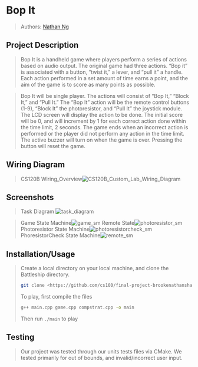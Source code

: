  > <!-- > As you complete each section you **must** remove the prompt text. Every *turnin* of this project includes points for formatting of this README so keep it clean and keep it up to date. 
 > Prompt text is any lines beginning with "\>"
 > Replace anything between \<...\> with your project specifics and remove angle brackets. For example, you need to name your project and replace the header right below this line with that title (no angle brackets). -->
 > 
# Bop It
 > <!--Your author list below should include links to all members GitHub (remove existing author).-->
 
 > Authors: [Nathan Ng](https://github.com/nathanng2001)
 
 > <!--You will be forming a group of **THREE** students and working on an interesting project. A list of proposed project ideas that have been successful in previous quarters is given in the project specifications link on iLearn. You can select an idea from the list, start thinking about the features you will implement, what design patterns can help you implement them, and why. If you want to propose your own original idea, you will have to contact an instructor to discuss the project and obtain written permission before you submit your project proposal. Your project needs to implement two design patterns.The project work should be divided almost equally among team members and each member is expected to work on at least one design pattern (more than one partner may work on a pattern) and some of its test cases. You can of course help each other, but it needs to be clear who will be responsible for which patterns and for which features.-->
 
 > <!-- ## Expectations
 > * Incorporate **at least two** distinct design patterns. You need to include at least *one* design pattern that we will teach this session:
 >   * Composite, Strategy, Abstract Factory, Visitor, or Decorator
 > * All design patterns need to be linked together (it can't be two distinct projects)
 > * Your project should be implemented in C++. If you wish to choose anoher programming language (e.g. Java, Python), please discuss with your lab TA to obtain permission.
 > * You can incorporate additional technologies/tools but they must be approved (in writing) by the instructor or the TA.
 > * Each member of the group **must** be committing code regularly and make sure their code is correctly attributed to them. We will be checking attributions to determine if there was equal contribution to the project.
> * All project phases are to be submitted to this GitHub repository. You should modify this README file to reflect the different phases of the project. In addition, you should regularly hold sprint meetings with your group. -->

## Project Description
 > <!--Your project description should summarize the project you are proposing. Be sure to include-->
 > <!--* Why is it important or interesting to you?-->
 > Bop It is a handheld game where players perform a series of actions based on audio output. The original game had three actions. “Bop it” is associated with a button, “twist it,” a lever, and “pull it” a handle. Each action performed in a set amount of time earns a point, and the aim of the game is to score as many points as possible. 

> Bop It will be single player. The actions will consist of “Bop It,” “Block It,” and “Pull It.” The “Bop It” action will be the remote control buttons (1-9), “Block It” the photoresistor, and “Pull It” the joystick module. The LCD screen will display the action to be done. The initial score will be 0, and will increment by 1 for each correct action done within the time limit, 2 seconds. The game ends when an incorrect action is performed or the player did not perform any action in the time limit. The active buzzer will turn on when the game is over. Pressing the button will reset the game. 

 > <!--## Phase II
 > In addition to completing the "Class Diagram" section below, you will need to 
 > * Set up your GitHub project board as a Kanban board for the project. It should have columns that map roughly to 
 >   * Backlog, TODO, In progress, In testing, Done
 >   * You can change these or add more if you'd like, but we should be able to identify at least these.
 > * There is no requirement for automation in the project board but feel free to explore those options.
 > * Create an "Epic" (note) for each feature and each design pattern and assign them to the appropriate team member. Place these in the `Backlog` column
 > * Complete your first *sprint planning* meeting to plan out the next 7 days of work.
 >   * Create smaller development tasks as issues and assign them to team members. Place these in the `TODO` column.
 >   * These cards should represent roughly 7 days worth of development time for your team, taking you until your first meeting with the TA-->
## Wiring Diagram
 > <!--Include a class diagram(s) for each design pattern and a description of the diagram(s). Your class diagram(s) should include all the main classes you plan for the project. This should be in sufficient detail that another group could pick up the project this point and successfully complete it. Use proper OMT notation (as discussed in the course slides). You may combine multiple design patterns into one diagram if you'd like, but it needs to be clear which portion of the diagram represents which design pattern (either in the diagram or in the description). -->

 > CS120B Wiring_Overview![CS120B_Custom_Lab_Wiring_Diagram](https://user-images.githubusercontent.com/39098603/168495806-99d8620a-b18f-4b07-ac8e-d155a2c704c2.png)

 
 ## Screenshots
 > <!--Screenshots of the input/output after running your application-->
 > Task Diagram ![task_diagram](https://user-images.githubusercontent.com/39098603/168495901-d79324dd-a96e-45a6-83cb-fd7ad7465252.png)

> Game State Machine![game_sm](https://user-images.githubusercontent.com/39098603/168496023-7007cc06-9f3e-4c79-a8e7-a78faf6ec212.png)
> Remote State![photoresistor_sm](https://user-images.githubusercontent.com/39098603/168496050-d90069c1-d65f-45ab-8c6a-e30957efdfe5.png)
> Photoresistor State Machine![photoresistorcheck_sm](https://user-images.githubusercontent.com/39098603/168496059-3c6e1d2c-9ec3-4e5a-ac4e-f419377140e1.png)
> PhoresistorCheck State Machine![remote_sm](https://user-images.githubusercontent.com/39098603/168496034-2d23e9be-0537-4974-a0db-c796de9283be.png)
> 

 ## Installation/Usage
 > <!--Instructions on installing and running your application-->
 > Create a local directory on your local machine, and clone the Battleship directory.
 > ```sh
 > git clone <https://github.com/cs100/final-project-brookenathanshankar.git>
 > ```
 > To play, first compile the files
 > ```sh
 > g++ main.cpp game.cpp compstrat.cpp -o main
 > ```
 > Then run `./main` to play
 > 
 ## Testing
 > <!--How was your project tested/validated? If you used CI, you should have a "build passing" badge in this README.-->
 > Our project was tested through our units tests files via CMake. We tested primarily for out of bounds, and invalid/incorrect user input.
